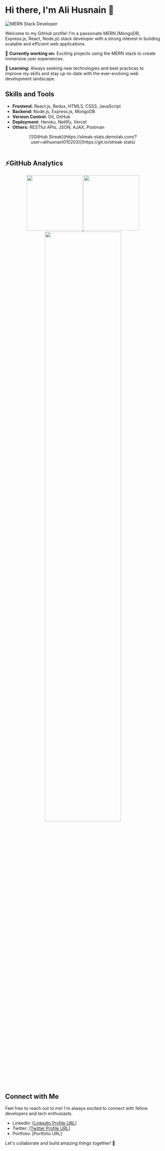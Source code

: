 # Hi there, I'm Ali Husnain 👋
![MERN Stack Developer](https://img.shields.io/badge/-MERN%20Stack%20Developer-61DAFB?style=flat-square)

Welcome to my GitHub profile! I'm a passionate MERN (MongoDB, Express.js, React, Node.js) stack developer with a strong interest in building scalable and efficient web applications.

🔭 **Currently working on:** Exciting projects using the MERN stack to create immersive user experiences.

🌱 **Learning:** Always seeking new technologies and best practices to improve my skills and stay up-to-date with the ever-evolving web development landscape.

## Skills and Tools

- **Frontend:** React.js, Redux, HTML5, CSS3, JavaScript
- **Backend:** Node.js, Express.js, MongoDB
- **Version Control:** Git, GitHub
- **Deployment:** Heroku, Netlify, Vercel
- **Others:** RESTful APIs, JSON, AJAX, Postman
<div align="center">
  [![GitHub Streak](https://streak-stats.demolab.com/?user=alihusnain010203)](https://git.io/streak-stats)
</div>
<br>

 
 <h2>⚡️GitHub Analytics
 </h2>

<p align="center">
<a href="https://github.com/MrSohaibAhmed">
  <img height="180em" src="https://github-readme-stats.vercel.app/api?username=MrSohaibAhmed&show_icons=true&theme=dark&include_all_commits=true&count_private=true"/>
  <img height="180em" src="https://github-readme-stats-eight-theta.vercel.app/api/top-langs/?username=MrSohaibAhmed&layout=compact&langs_count=8&theme=dark"/>
</a>
  <img width="70%" src="https://github-readme-streak-stats.herokuapp.com/?user=MrSohaibAhmed&show_icons=true&locale=en&layout=demo&theme=dark" />
</p>
</p>
<br>

## Connect with Me

Feel free to reach out to me! I'm always excited to connect with fellow developers and tech enthusiasts.

- LinkedIn: [[LinkedIn Profile URL](www.linkedin.com/in/alihusnainmalik)]
- Twitter: [[Twitter Profile URL](https://twitter.com/ali_usnain_)]
- Portfolio: [Portfolio URL]

Let's collaborate and build amazing things together! 🚀
